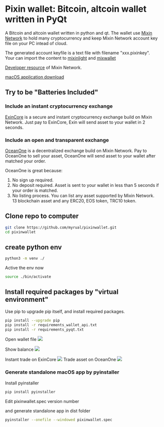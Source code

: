 # Pixin wallet: Bitcoin, altcoin wallet written in PyQt
A Bitcoin and altcoin wallet written in python and qt. The wallet use [Mixin Network](https://mixin.one) to hold many cryptocurrency and keep Mixin Network account key file on your PC intead of cloud. 

The generated account keyfile is a text file with filename "xxx.pixinkey". Your can import the content to [mixinlight](https://mixinlight.github.io) and [mixwallet](https://github.com/over140/mixwallet)

[Developer resource](https://github.com/awesome-mixin-network/mixin_network_sdk_resource) of Mixin Network.

[macOS application download](https://github.com/myrual/pixinwallet/releases/download/v0.0.5/pixinwallet.zip)

## Try to be "Batteries Included" 
### Include an instant cryptocurrency exchange
[ExinCore](https://github.com/ExinOne/ExinCore) is a secure and instant cryptocurrency exchange build on Mixin Network. Just pay to ExinCore, Exin will send asset to your wallet in 2 seconds.
### Include an open and transparent exchange
[OceanOne](http://github.com/mixinnetwork/oceanone) is a decentralized exchange build on Mixin Network. Pay to OceanOne to sell your asset, OceanOne will send asset to your wallet after matched your order.

OceanOne is great because: 
1. No sign up required.
2. No deposit required. Asset is sent to your wallet in less than 5 seconds if your order is matched. 
3. No listing process. You can list any asset supported by Mixin Network. 13 blockchain asset and any ERC20, EOS token, TRC10 token. 

## Clone repo to computer
```bash
git clone https://github.com/myrual/pixinwallet.git 
cd pixinwallet
```

## create python env

```bash
python3 -m venv ./
```

Active the env now
```bash
source ./bin/activate
```

## Install required packages by "virtual environment"

Use pip to upgrade pip itself, and install required packages.
```bash
pip install --upgrade pip
pip install -r requirements_wallet_api.txt
pip install -r requirements_pyqt.txt
```

Open wallet file
![](https://github.com/myrual/pixinwallet/raw/master/open_wallet_file.png)

Show balance
![](https://github.com/myrual/pixinwallet/blob/master/balance_screen.png)

Instant trade on ExinCore
![](https://github.com/myrual/pixinwallet/blob/master/exin_exchange_screen.png)
Trade asset on OceanOne
![](https://github.com/myrual/pixinwallet/raw/master/OceanOne_Screen.png)


### Generate standalone macOS app by pyinstaller
Install pyinstaller
```bash
pip install pyinstaller
```
Edit pixinwallet.spec version number

and generate standalone app in dist folder
```bash
pyinstaller --onefile --windowed pixinwallet.spec
```

